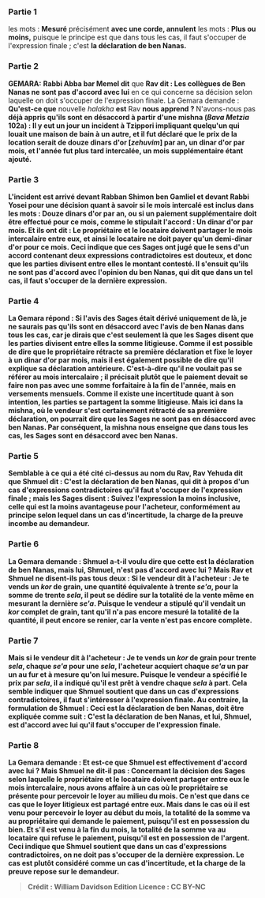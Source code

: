 
### Partie 1
les mots : <b>Mesuré</b> précisément <b>avec une corde, annulent</b> les mots : <b>Plus ou moins,</b> puisque le principe est que dans tous les cas, il faut s'occuper de l'expression finale ; c'est <b>la déclaration de ben Nanas.</b>

### Partie 2
<strong>GEMARA:</strong> <b>Rabbi Abba bar Memel dit</b> que <b>Rav dit : Les collègues de Ben Nanas ne sont pas d'accord avec lui</b> en ce qui concerne sa décision selon laquelle on doit s'occuper de l'expression finale. La Gemara demande : <b>Qu'est-ce que</b> nouvelle <i>halakha</i> <b>est</b> Rav <b>nous apprend ? </b> N'avons-nous pas <b>déjà <b>appris</b> qu'ils sont en désaccord à partir d'une mishna (<i>Bava Metzia</i> 102a) : Il y eut un jour <b>un incident à Tzippori impliquant quelqu'un qui louait une maison de bain à un autre,</b> et il fut déclaré que le prix de la location serait de <b>douze dinars d'or</b> [<b><i>zehuvim</i></b>] <b>par an, un dinar d'or</b> <b>par mois,</b> et l'année fut plus tard intercalée, un mois supplémentaire étant ajouté.

### Partie 3
<b>L'incident est arrivé devant Rabban Shimon ben Gamliel et devant Rabbi Yosei</b> pour une décision quant à savoir si le mois intercalé est inclus dans les mots : Douze dinars d'or par an, ou si un paiement supplémentaire doit être effectué pour ce mois, comme le stipulait l'accord : Un dinar d'or par mois. <b>Et ils ont dit :</b> Le propriétaire et le locataire <b>doivent partager le mois intercalaire</b> entre eux, et ainsi le locataire ne doit payer qu'un demi-dinar d'or pour ce mois. Ceci indique que ces Sages ont jugé que le sens d'un accord contenant deux expressions contradictoires est douteux, et donc que les parties divisent entre elles le montant contesté. Il s'ensuit qu'ils ne sont pas d'accord avec l'opinion du ben Nanas, qui dit que dans un tel cas, il faut s'occuper de la dernière expression.

### Partie 4
La Gemara répond : <b>Si</b> l'avis des Sages était dérivé uniquement <b>de là,</b> je ne saurais pas qu'ils sont en désaccord avec l'avis de ben Nanas dans tous les cas, car <b>je dirais</b> que <b>c'est</b> seulement <b>là</b> que les Sages disent que les parties divisent entre elles la somme litigieuse. <b>Comme il est possible de dire que</b> le propriétaire <b>rétracte</b> sa première déclaration et fixe le loyer à un dinar d'or par mois, <b>mais il est</b> également <b>possible de dire qu'il explique</b> sa déclaration antérieure. C'est-à-dire qu'il ne voulait pas se référer au mois intercalaire ; il précisait plutôt que le paiement devait se faire non pas avec une somme forfaitaire à la fin de l'année, mais en versements mensuels. Comme il existe une incertitude quant à son intention, les parties se partagent la somme litigieuse. <b>Mais ici</b> dans la mishna, où le vendeur s'est <b>certainement rétracté</b> de sa première déclaration, on pourrait <b>dire</b> que les Sages ne sont <b>pas</b> en désaccord avec ben Nanas. Par conséquent, la mishna <b>nous enseigne</b> que dans tous les cas, les Sages sont en désaccord avec ben Nanas.

### Partie 5
Semblable à ce qui a été cité ci-dessus au nom du Rav, <b>Rav Yehuda dit</b> que <b>Shmuel dit : C'est la déclaration de ben Nanas,</b> qui dit à propos d'un cas d'expressions contradictoires qu'il faut s'occuper de l'expression finale ; <b>mais les Sages disent : Suivez l'expression la moins inclusive,</b> celle qui est la moins avantageuse pour l'acheteur, conformément au principe selon lequel dans un cas d'incertitude, la charge de la preuve incombe au demandeur.

### Partie 6
La Gemara demande : Shmuel a-t-il voulu dire que <b>cette</b> est la déclaration de ben Nanas, <b>mais</b> lui, Shmuel, <b>n'est pas d'accord avec lui ? Mais Rav et Shmuel ne disent-ils pas tous deux :</b> Si le vendeur dit à l'acheteur : <b>Je te vends un <i>kor</i></b> de grain, une quantité équivalente à trente <i>se'a</i>, <b>pour</b> la somme de <b>trente</b> <i>sela</i>, <b>il peut se dédire</b> sur la totalité de la vente <b>même en</b> mesurant <b>la dernière <i>se'a</i>. </b> Puisque le vendeur a stipulé qu'il vendait un <i>kor</i> complet de grain, tant qu'il n'a pas encore mesuré la totalité de la quantité, il peut encore se renier, car la vente n'est pas encore complète.

### Partie 7
Mais si le vendeur dit à l'acheteur : <b>Je te vends un <i>kor</i></b> de grain <b>pour trente</b> <i>sela</i>, chaque <b><i>se'a</i> pour une <i>sela</i>,</b> l'acheteur <b>acquiert</b> chaque <i>se'a</i> <b>un par un</b> au fur et à mesure qu'on lui mesure. Puisque le vendeur a spécifié le prix par <i>sela</i>, il a indiqué qu'il est prêt à vendre chaque <i>sela</i> à part. Cela semble indiquer que Shmuel soutient que dans un cas d'expressions contradictoires, il faut s'intéresser à l'expression finale. <b>Au contraire,</b> la formulation de Shmuel : Ceci est la déclaration de ben Nanas, doit être expliquée comme suit : <b>C'est</b> la déclaration de ben Nanas, <b>et lui,</b> Shmuel, <b>est d'accord avec lui</b> qu'il faut s'occuper de l'expression finale.

### Partie 8
La Gemara demande : <b>Et est-ce que</b> Shmuel est effectivement <b>d'accord avec lui ? Mais Shmuel ne dit-il pas :</b> Concernant la décision des Sages selon laquelle le propriétaire et le locataire doivent partager entre eux le mois intercalaire, <b>nous avons affaire</b> à un cas <b>où</b> le propriétaire <b>se présente</b> pour percevoir le loyer <b>au milieu du mois.</b> Ce n'est que dans ce cas que le loyer litigieux est partagé entre eux. <b>Mais</b> dans le cas où <b>il est venu</b> pour percevoir le loyer <b>au début du mois, la totalité</b> de la somme va <b>au propriétaire</b> qui demande le paiement, puisqu'il est en possession du bien. Et s'il est venu <b>à la fin du mois, la totalité</b> de la somme va <b>au locataire</b> qui refuse le paiement, puisqu'il est en possession de l'argent. Ceci indique que Shmuel soutient que dans un cas d'expressions contradictoires, on ne doit pas s'occuper de la dernière expression. Le cas est plutôt considéré comme un cas d'incertitude, et la charge de la preuve repose sur le demandeur.

>Crédit : William Davidson Edition
>Licence : CC BY-NC